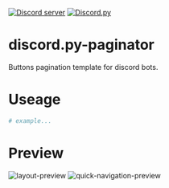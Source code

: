 [![Discord server](https://discord.com/api/guilds/843994109366501376/embed.png)](https://discord.gg/DFDUpXJNdc) [![Discord.py](https://img.shields.io/badge/Discord.py-2.0-blue)](https://github.com/Rapptz/discord.py)
# discord.py-paginator
Buttons pagination template for discord bots.

# Useage
```py
# example...
```

# Preview
![layout-preview](images/layout.jpeg)
![quick-navigation-preview](images/quick-navigation.jpeg)
